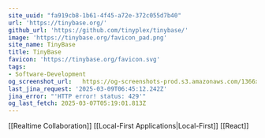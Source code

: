 ```yaml
---
site_uuid: "fa919cb8-1b61-4f45-a72e-372c055d7b40"
url: 'https://tinybase.org/'
github_url: 'https://github.com/tinyplex/tinybase/'
image: 'https://tinybase.org/favicon_pad.png'
site_name: TinyBase
title: TinyBase
favicon: 'https://tinybase.org/favicon.svg'
tags:
- Software-Development
og_screenshot_url:   https://og-screenshots-prod.s3.amazonaws.com/1366x768/80/false/9acff6219921c86ad1e6c3aa03103f7ab99b25bec2d7f0e0b983e3960a7193d2.jpeg
last_jina_request: '2025-03-09T06:45:12.242Z'
jina_error: "'HTTP error! status: 429'"
og_last_fetch: 2025-03-07T05:19:01.813Z
---
```


[[Realtime Collaboration]]
[[Local-First Applications|Local-First]]
[[React]]
